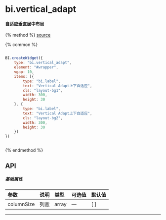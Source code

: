 # bi.vertical_adapt

#### 自适应垂直居中布局

{% method %}
[source](https://jsfiddle.net/fineui/7t1bsfy0/)

{% common %}
```javascript

BI.createWidget({
    type: "bi.vertical_adapt",
    element: "#wrapper",
    vgap: 10,
    items: [{
        type: "bi.label",
        text: "Vertical Adapt上下自适应",
        cls: "layout-bg1",
        width: 300,
        height: 30
    }, {
        type: "bi.label",
        text: "Vertical Adapt上下自适应",
        cls: "layout-bg2",
        width: 300,
        height: 30
    }]
})



```

{% endmethod %}


## API
##### 基础属性
| 参数    | 说明                           | 类型       | 可选值 | 默认值
| :------ |:-------------                  | :-----     | :----|:----
| columnSize | 列宽     |    array | — | [ ] |

---